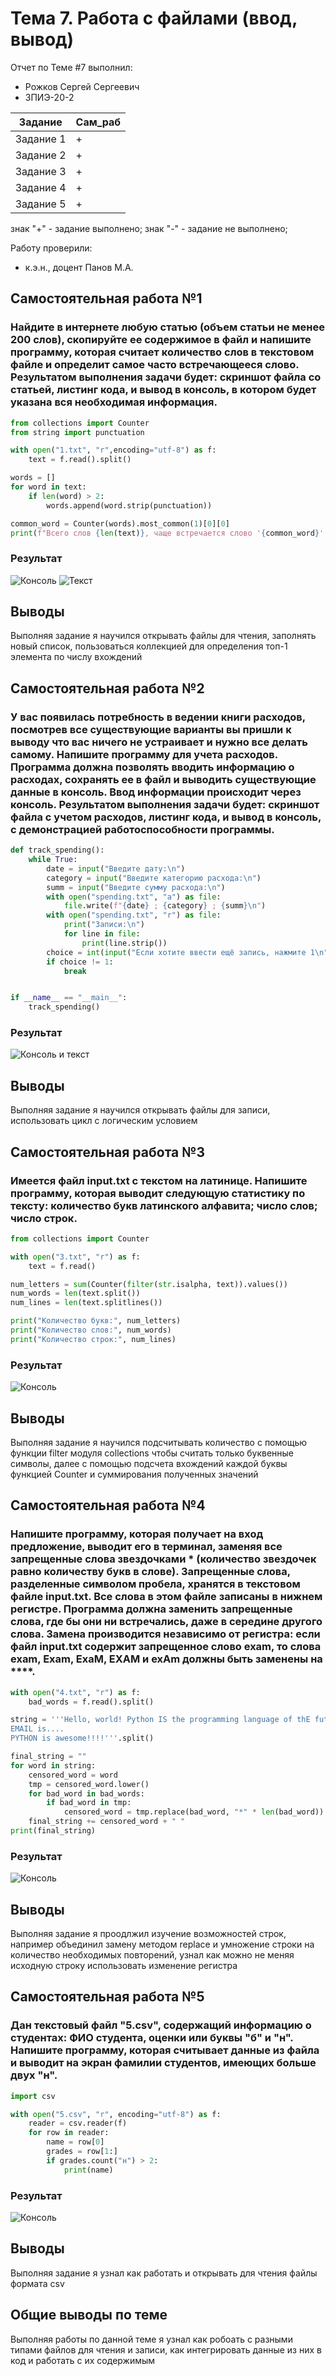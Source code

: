 # Тема 7. Работа с файлами (ввод, вывод)
Отчет по Теме #7 выполнил:
- Рожков Сергей Сергеевич
- ЗПИЭ-20-2

| Задание | Сам_раб |
| ------  | ------ |
| Задание 1 | + |
| Задание 2 | + |
| Задание 3 | + |
| Задание 4 | + |
| Задание 5 | + |

знак "+" - задание выполнено; знак "-" - задание не выполнено;

Работу проверили:
- к.э.н., доцент Панов М.А.

## Самостоятельная работа №1
### Найдите в интернете любую статью (объем статьи не менее 200 слов), скопируйте ее содержимое в файл и напишите программу, которая считает количество слов в текстовом файле и определит самое часто встречающееся слово. Результатом выполнения задачи будет: скриншот файла со статьей, листинг кода, и вывод в консоль, в котором будет указана вся необходимая информация.


```python
from collections import Counter
from string import punctuation

with open("1.txt", "r",encoding="utf-8") as f:
    text = f.read().split()

words = []
for word in text:
    if len(word) > 2:
        words.append(word.strip(punctuation))

common_word = Counter(words).most_common(1)[0][0]
print(f"Всего слов {len(text)}, чаще встречается слово '{common_word}'.")
```

### Результат
![Консоль](https://github.com/samecss/SE/blob/bbe04d8bdd2f025f60b08f8b0469602daf37721e/%D1%81%D0%BA%D1%80%D0%B8%D0%BD%D1%8B/1.png)
![Текст](https://github.com/samecss/SE/blob/bbe04d8bdd2f025f60b08f8b0469602daf37721e/%D1%81%D0%BA%D1%80%D0%B8%D0%BD%D1%8B/1.1.png)

## Выводы
Выполняя задание я научился открывать файлы для чтения, заполнять новый список, пользоваться коллекцией для определения топ-1 элемента по числу вхождений
  
## Самостоятельная работа №2
### У вас появилась потребность в ведении книги расходов, посмотрев все существующие варианты вы пришли к выводу что вас ничего не устраивает и нужно все делать самому. Напишите программу для учета расходов. Программа должна позволять вводить информацию о расходах, сохранять ее в файл и выводить существующие данные в консоль. Ввод информации происходит через консоль. Результатом выполнения задачи будет: скриншот файла с учетом расходов, листинг кода, и вывод в консоль, с демонстрацией работоспособности программы.

```python
def track_spending():
    while True:
        date = input("Введите дату:\n")
        category = input("Введите категорию расхода:\n")
        summ = input("Введите сумму расхода:\n")
        with open("spending.txt", "a") as file:
            file.write(f"{date} ; {category} ; {summ}\n")
        with open("spending.txt", "r") as file:
            print("Записи:\n")
            for line in file:
                print(line.strip())
        choice = int(input("Если хотите ввести ещё запись, нажмите 1\n"))
        if choice != 1:
            break


if __name__ == "__main__":
    track_spending()
```

### Результат
![Консоль и текст](https://github.com/samecss/SE/blob/bbe04d8bdd2f025f60b08f8b0469602daf37721e/%D1%81%D0%BA%D1%80%D0%B8%D0%BD%D1%8B/2.png)

## Выводы
Выполняя задание я научился открывать файлы для записи, использовать цикл с логическим условием

## Самостоятельная работа №3
### Имеется файл input.txt с текстом на латинице. Напишите программу, которая выводит следующую статистику по тексту: количество букв латинского алфавита; число слов; число строк.

```python
from collections import Counter

with open("3.txt", "r") as f:
    text = f.read()

num_letters = sum(Counter(filter(str.isalpha, text)).values())
num_words = len(text.split())
num_lines = len(text.splitlines())

print("Количество букв:", num_letters)
print("Количество слов:", num_words)
print("Количество строк:", num_lines)
```

### Результат
![Консоль](https://github.com/samecss/SE/blob/bbe04d8bdd2f025f60b08f8b0469602daf37721e/%D1%81%D0%BA%D1%80%D0%B8%D0%BD%D1%8B/3.png)

## Выводы
Выполняя задание я научился подсчитывать количество с помощью функции filter модуля collections чтобы считать только буквенные символы, далее с помощью подсчета вхождений каждой буквы функцией Counter и суммирования полученных значений

## Самостоятельная работа №4
### Напишите программу, которая получает на вход предложение, выводит его в терминал, заменяя все запрещенные слова звездочками * (количество звездочек равно количеству букв в слове). Запрещенные слова, разделенные символом пробела, хранятся в текстовом файле input.txt. Все слова в этом файле записаны в нижнем регистре. Программа должна заменить запрещенные слова, где бы они ни встречались, даже в середине другого слова. Замена производится независимо от регистра: если файл input.txt содержит запрещенное слово exam, то слова exam, Exam, ExaM, EXAM и exAm должны быть заменены на ****.

```python
with open("4.txt", "r") as f:
    bad_words = f.read().split()

string = '''Hello, world! Python IS the programming language of thE future. My
EMAIL is....
PYTHON is awesome!!!!'''.split()

final_string = ""
for word in string:
    censored_word = word
    tmp = censored_word.lower()
    for bad_word in bad_words:
        if bad_word in tmp:
            censored_word = tmp.replace(bad_word, "*" * len(bad_word))
    final_string += censored_word + " "
print(final_string)
```

### Результат
![Консоль](https://github.com/samecss/SE/blob/bbe04d8bdd2f025f60b08f8b0469602daf37721e/%D1%81%D0%BA%D1%80%D0%B8%D0%BD%D1%8B/4.png)

## Выводы
Выполняя задание я проодлжил изучение возможностей строк, например объединил замену методом replace и умножение строки на количество необходимых повторений, узнал как можно не меняя исходную строку использовать изменение регистра

## Самостоятельная работа №5
### Дан текстовый файл "5.csv", содержащий информацию о студентах: ФИО студента, оценки или буквы "б" и "н". Напишите программу, которая считывает данные из файла и выводит на экран фамилии студентов, имеющих больше двух "н".

```python
import csv

with open("5.csv", "r", encoding="utf-8") as f:
    reader = csv.reader(f)
    for row in reader:
        name = row[0]
        grades = row[1:]
        if grades.count("н") > 2:
            print(name)
```

### Результат
![Консоль](https://github.com/samecss/SE/blob/bbe04d8bdd2f025f60b08f8b0469602daf37721e/%D1%81%D0%BA%D1%80%D0%B8%D0%BD%D1%8B/5.png)

## Выводы
Выполняя задание я узнал как работать и открывать для чтения файлы формата csv


## Общие выводы по теме
Выполняя работы по данной теме я узнал как робоать с разными типами файлов для чтения и записи, как интегрировать данные из них в код и работать с их содержимым
